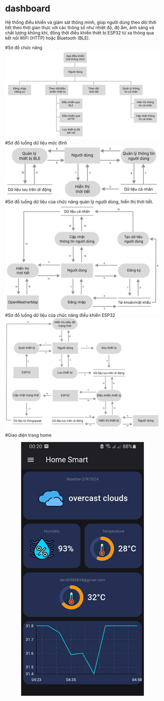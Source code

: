 # dashboard

Hệ thống điều khiển và giám sát thông minh, giúp người dùng theo dõi thời tiết theo thời gian thực với các thông số như nhiệt độ, độ ẩm, ánh sáng và chất lượng không khí, đồng thời điều khiển thiết bị ESP32 từ xa thông qua kết nối WiFi (HTTP) hoặc Bluetooth (BLE).


#Sơ đồ chức năng
![Sơ đồ chức năng](images/sodochucnang.png)
#Sơ đồ luồng dữ liệu mức đỉnh
![Sơ đồ luồng dữ liệu](images/luongdulieumucdinh.png)
#Sơ đồ luồng dữ liệu của chức năng quản lý người dùng, hiển thị thời tiết.
![Sơ đồ luồng dữ liệu](images/4.png)
#Sơ đồ luồng dữ liệu  của chức năng điều khiển ESP32
![Sơ đồ luồng dữ liệu](images/5.png)

#Giao diện trang home
<p align="center">
  <img src="images/11.jpg" width="400">
</p>

